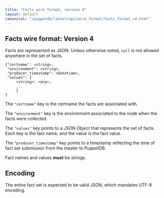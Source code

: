 ```yaml
---
title: "Facts wire format, version 4"
layout: default
canonical: "/puppetdb/latest/api/wire_format/facts_format_v4.html"
---
```


## Facts wire format: Version 4

Facts are represented as JSON. Unless otherwise noted, `null` is not
allowed anywhere in the set of facts.

    {"certname": <string>,
     "environment": <string>,
     "producer_timestamp": <datetime>,
     "values": {
         <string>: <any>,
         ...
         }
    }

The `"certname"` key is the certname the facts are associated with.

The `"environment"` key is the environment associated to the node when the facts were collected.

The `"values"` key points to a _JSON Object_ that represents the set
of facts. Each key is the fact name, and the value is the fact value.

The `"producer_timestamp"` key points to a timestamp reflecting
the time of fact set submission from the master to PuppetDB.

Fact names and values **must** be strings.

## Encoding

The entire fact set is expected to be valid JSON, which mandates UTF-8
encoding.
